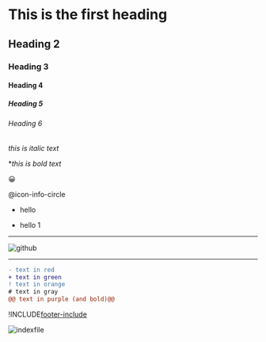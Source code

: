 # This is the first heading

## Heading 2

### Heading 3

#### Heading 4

##### Heading 5

###### Heading 6


*this is italic text*

**this is bold text*



:grinning:

 @icon-info-circle

- hello 

+ hello 1 

---
![github](https://cloud.githubusercontent.com/assets/17016297/18839843/0e06a67a-83d2-11e6-993a-b35a182500e0.png)

---

```diff
- text in red
+ text in green
! text in orange
# text in gray
@@ text in purple (and bold)@@
```



!INCLUDE[footer-include](./footer.md)


![indexfile](./index.yml)

